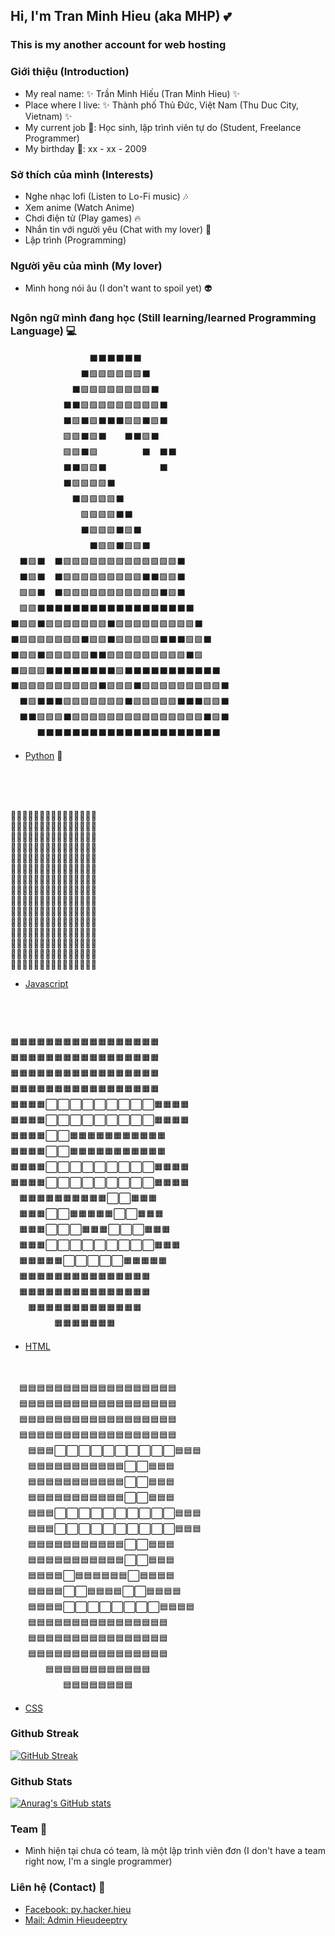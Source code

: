## Hi, I'm Tran Minh Hieu (aka MHP) 💕

### This is my another account for web hosting


### Giới thiệu (Introduction)
- My real name: ✨ Trần Minh Hiếu (Tran Minh Hieu) ✨
- Place where I live: ✨ Thành phố Thủ Đức, Việt Nam (Thu Duc City, Vietnam) ✨
- My current job 🤔: Học sinh, lập trình viên tự do (Student, Freelance Programmer) 
- My birthday 🎂: xx - xx - 2009

### Sở thích của mình (Interests)
- Nghe nhạc lofi (Listen to Lo-Fi music) 🎶
- Xem anime (Watch Anime) 
- Chơi điện tử (Play games) 🔥
- Nhắn tin với người yêu (Chat with my lover) 💖
- Lập trình (Programming)

### Người yêu của mình (My lover)
- Mình hong nói âu (I don't want to spoil yet) 👽

### Ngôn ngữ mình đang học (Still learning/learned Programming Language) 💻

 
 　　　　　　　　　⬛⬛⬛⬛⬛⬛　　　　　　　　　　<br>
　　　　　　　　⬛🟩🟩🟩🟩🟩🟩⬛　　　　　　　　　<br>
　　　　　　　⬛🟩🟩🟩🟩🟩🟩🟩🟩⬛　　　　　　　　<br>
　　　　　　⬛⬛🟩🟩🟩🟩🟩🟩🟩🟩🟩⬛　　　　　　　<br>
　　　　　　⬛🟩⬛🟩⬛⬛⬛🟩🟩⬛🟩⬛　　　　　　　<br>
　　　　　　🟩🟩⬛🟩⬛　　⬛⬛🟩⬛　　　　　　　　<br>
　　　　　　🟩🟩⬛🟩　　　　　⬛　⬛⬛　　　　　　<br>
　　　　　　⬛⬛🟩🟩⬛　　　　　　⬛　　　　　　　<br>
　　　　　　⬛🟩🟩🟩🟩⬛　　　　　　　　　　　　　<br>
　　　　　　　⬛🟩🟩🟩🟩⬛　　　　　　　　　　　　<br>
　　　　　　　　🟩🟩🟩🟩⬛⬛　　　　　　　　　　　<br>
　　　　　　　　⬛🟩🟩🟩⬛🟩⬛　　　　　　　　　　<br>
　　　　　　　　　⬛🟩🟩⬛🟩🟩⬛　　　　　　　　　<br>
　⬛🟩⬛　⬛🟩🟩🟩🟩🟩🟩🟩🟩🟩🟩🟩🟩🟩⬛　　　　　<br>
　⬛🟩⬛　⬛🟩🟩🟩🟩🟩🟩🟩🟩🟩⬛⬛🟩🟩⬛　　　　　<br>
　🟩🟩⬛　⬛🟩🟩🟩🟩🟩🟩🟩🟩🟩🟩🟩⬛🟩⬛　　　　　<br>
　🟩🟩⬛⬛⬛⬛⬛⬛⬛⬛⬛⬛⬛⬛⬛⬛⬛⬛⬛⬛　　　　<br>
⬛🟩🟩⬛🟩🟩🟩🟩🟩🟩🟩⬛🟩🟩🟩🟩🟩🟩🟩🟩🟩⬛　　　<br>
⬛🟩🟩🟩🟩🟩🟩🟩⬛🟩🟩⬛🟩🟩🟩🟩🟩⬛⬛⬛🟩🟩⬛　　<br>
⬛🟩🟩⬛🟩🟩🟩🟩🟩⬛⬛🟩🟩🟩🟩🟩🟩🟩🟩🟩⬛🟩　　　<br>
⬛🟩🟩🟩⬛⬛⬛⬛⬛⬛⬛⬛🟩⬛⬛⬛⬛⬛⬛⬛⬛⬛⬛⬛　<br>
⬛🟩🟩🟩🟩🟩🟩🟩🟩🟩⬛🟩🟩🟩⬛🟩🟩🟩🟩🟩🟩🟩🟩🟩⬛<br>
　⬛🟩⬛⬛⬛🟩🟩🟩🟩🟩🟩🟩⬛🟩🟩🟩🟩🟩⬛⬛⬛🟩🟩⬛<br>
　⬛⬛🟩🟩🟩⬛🟩🟩🟩🟩🟩🟩🟩🟩🟩🟩🟩🟩🟩🟩🟩⬛🟩⬛<br>
　　　⬛⬛⬛⬛⬛⬛⬛⬛⬛⬛⬛⬛⬛⬛⬛⬛⬛⬛⬛⬛⬛　<br>
- [Python](https://python.org) 🐍
<br>
<br>
<br>

💛💛💛💛💛💛💛💛💛💛💛💛💛💛💛<br>
💛💛💛💛💛💛💛💛💛💛💛💛💛💛💛<br>
💛💛💛💛💛💛💛💛💛💛💛💛💛💛💛<br>
💛💛💛💛💛💛💛💛💛💛💛💛💛💛💛<br>
💛💛💛💛💛💛💛💛💛💛💛💛💛💛💛<br>
💛💛💛💛💛💛💛💛💛💛💛💛💛💛💛<br>
💛💛💛💛💛💛💛💛💛💛💛💛💛💛💛<br>
💛💛💛💛💛💛💛🖤💛💛🖤🖤🖤💛💛<br>
💛💛💛💛💛💛💛🖤💛🖤🖤💛🤎💛💛<br>
💛💛💛💛💛💛💛🖤💛🤎🖤🖤💛💛💛<br>
💛💛💛💛💛💛💛🖤💛💛🖤🖤🖤💛💛<br>
💛💛💛💛💛💛💛🖤💛💛💛💛🖤🖤💛<br>
💛💛💛💛🖤🖤🖤🖤💛🖤🖤💛🖤🖤💛<br>
💛💛💛💛💛🖤🖤💛💛💛🖤🖤🖤💛💛<br>
💛💛💛💛💛💛💛💛💛💛💛💛💛💛💛<br>
- [Javascript](https://www.javascript.com/)

　　　　　　　　　　　　　　　　　　　　　　　　　<br>
　　　　　　　　　　　　　　　　　　　　　　　　　<br>
　　　　　　　　　　　　　　　　　　　　　　　　　<br>
🟧🟧🟧🟧🟧🟧🟧🟧🟧🟧🟧🟧🟧🟧🟧🟧🟧　　　　<br>
🟧🟧🟧🟧🟧🟧🟧🟧🟧🟧🟧🟧🟧🟧🟧🟧🟧　　　　<br>
🟧🟧🟧🟧🟧🟧🟧🟧🟧🟧🟧🟧🟧🟧🟧🟧🟧　　　　<br>
🟧🟧🟧🟧🟧🟧🟧🟧🟧🟧🟧🟧🟧🟧🟧🟧🟧　　　　<br>
🟧🟧🟧🟧⬜⬜⬜⬜⬜⬜⬜⬜⬜🟧🟧🟧🟧　　　　<br>
🟧🟧🟧🟧⬜⬜⬜⬜⬜⬜⬜⬜⬜🟧🟧🟧🟧　　　　<br>
🟧🟧🟧🟧⬜⬜🟧🟧🟧🟧🟧🟧🟧🟧🟧🟧🟧　　　　<br>
🟧🟧🟧🟧⬜⬜🟧🟧🟧🟧🟧🟧🟧🟧🟧🟧🟧　　　　<br>
🟧🟧🟧🟧⬜⬜⬜⬜⬜⬜⬜⬜⬜🟧🟧🟧🟧　　　　<br>
🟧🟧🟧🟧⬜⬜⬜⬜⬜⬜⬜⬜⬜🟧🟧🟧🟧　　　　<br>
　🟧🟧🟧🟧🟧🟧🟧🟧🟧🟧⬜⬜🟧🟧🟧　　　　　<br>
　🟧🟧🟧⬜⬜🟧🟧🟧🟧🟧⬜⬜🟧🟧🟧　　　　　<br>
　🟧🟧🟧⬜⬜⬜🟧🟧🟧⬜⬜⬜🟧🟧🟧　　　　　<br>
　🟧🟧🟧⬜⬜⬜⬜⬜⬜⬜⬜⬜🟧🟧🟧　　　　　<br>
　🟧🟧🟧🟧🟧⬜⬜⬜⬜⬜🟧🟧🟧🟧🟧　　　　　<br>
　🟧🟧🟧🟧🟧🟧🟧🟧🟧🟧🟧🟧🟧🟧🟧　　　　　<br>
　🟧🟧🟧🟧🟧🟧🟧🟧🟧🟧🟧🟧🟧🟧🟧　　　　　<br>
　　🟧🟧🟧🟧🟧🟧🟧🟧🟧🟧🟧🟧🟧　　　　　　<br>
　　　　　🟧🟧🟧🟧🟧🟧🟧　　　　　　　　　<br>
- [HTML](https://en.wikipedia.org/wiki/HTML)
<br><br><br>

　🟦🟦🟦🟦🟦🟦🟦🟦🟦🟦🟦🟦🟦🟦🟦🟦🟦🟦　<br>
　🟦🟦🟦🟦🟦🟦🟦🟦🟦🟦🟦🟦🟦🟦🟦🟦🟦🟦　<br>
　🟦🟦🟦🟦🟦🟦🟦🟦🟦🟦🟦🟦🟦🟦🟦🟦🟦🟦　<br>
　🟦🟦🟦🟦🟦🟦🟦🟦🟦🟦🟦🟦🟦🟦🟦🟦🟦🟦　<br>
　　🟦🟦🟦⬜⬜⬜⬜⬜⬜⬜⬜⬜⬜🟦🟦🟦　　<br>
　　🟦🟦🟦🟦🟦🟦🟦🟦🟦🟦🟦⬜⬜🟦🟦🟦　　<br>
　　🟦🟦🟦🟦🟦🟦🟦🟦🟦🟦🟦⬜⬜🟦🟦🟦　　<br>
　　🟦🟦🟦🟦🟦🟦🟦🟦🟦🟦🟦⬜⬜🟦🟦🟦　　<br>
　　🟦🟦🟦⬜⬜⬜⬜⬜⬜⬜⬜⬜⬜🟦🟦🟦　　<br>
　　🟦🟦🟦⬜⬜⬜⬜⬜⬜⬜⬜⬜⬜🟦🟦🟦　　<br>
　　🟦🟦🟦🟦🟦🟦🟦🟦🟦🟦🟦⬜⬜🟦🟦🟦　　<br>
　　🟦🟦🟦🟦🟦🟦🟦🟦🟦🟦🟦⬜⬜🟦🟦🟦　　<br>
　　🟦🟦🟦🟦⬜🟦🟦🟦🟦🟦🟦⬜🟦🟦🟦🟦　　<br>
　　🟦🟦🟦🟦⬜⬜🟦🟦🟦🟦⬜⬜🟦🟦🟦🟦　　<br>
　　🟦🟦🟦🟦⬜⬜⬜⬜⬜⬜⬜⬜🟦🟦🟦🟦　　<br>
　　🟦🟦🟦🟦🟦🟦🟦🟦🟦🟦🟦🟦🟦🟦🟦🟦　　<br>
　　🟦🟦🟦🟦🟦🟦🟦🟦🟦🟦🟦🟦🟦🟦🟦🟦　　<br>
　　🟦🟦🟦🟦🟦🟦🟦🟦🟦🟦🟦🟦🟦🟦🟦🟦　　<br>
　　　　🟦🟦🟦🟦🟦🟦🟦🟦🟦🟦🟦🟦　　　　<br>
　　　　　　🟦🟦🟦🟦🟦🟦🟦🟦　　　　　　<br>
- [CSS](https://en.wikipedia.org/wiki/CSS)

### Github Streak
[![GitHub Streak](https://github-readme-streak-stats.herokuapp.com/?user=automatemachine&theme=black-ice&hide_border=true)](https://github.com/DenverCoder1/github-readme-streak-stats)

### Github Stats
[![Anurag's GitHub stats](https://github-readme-stats.vercel.app/api?username=automatemachine&theme=radical&hide_border=true&show_icons=true&count_private=true)](https://github.com/anuraghazra/github-readme-stats)

### Team 💪
- Mình hiện tại chưa có team, là một lập trình viên đơn (I don't have a team right now, I'm a single programmer)

### Liên hệ (Contact) 📱
- [Facebook: py.hacker.hieu](https://fb.com/py.hacker.hieu)
- [Mail: Admin Hieudeeptry](mailto:admin@hieudeeptry.ml)
